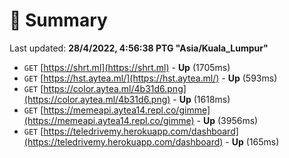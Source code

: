 # 📖 Summary
Last updated: **28/4/2022, 4:56:38 PTG "Asia/Kuala_Lumpur"**

- `GET` [https://shrt.ml](https://shrt.ml) - **Up** (1705ms)
- `GET` [https://hst.aytea.ml/](https://hst.aytea.ml/) - **Up** (593ms)
- `GET` [https://color.aytea.ml/4b31d6.png](https://color.aytea.ml/4b31d6.png) - **Up** (1618ms)
- `GET` [https://memeapi.aytea14.repl.co/gimme](https://memeapi.aytea14.repl.co/gimme) - **Up** (3956ms)
- `GET` [https://teledrivemy.herokuapp.com/dashboard](https://teledrivemy.herokuapp.com/dashboard) - **Up** (165ms)

